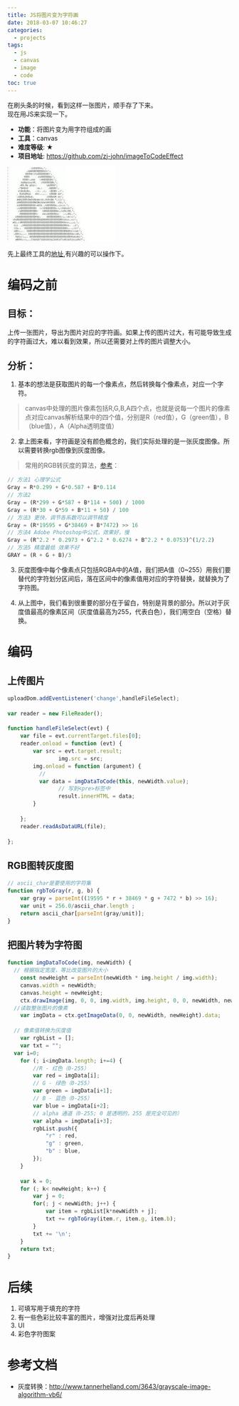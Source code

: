 ```yaml
---
title: JS将图片变为字符画
date: 2018-03-07 10:46:27
categories:
  - projects
tags:
  - js
  - canvas
  - image
  - code
toc: true
---
```

在刷头条的时候，看到这样一张图片，顺手存了下来。  
现在用JS来实现一下。  

- **功能**：将图片变为用字符组成的画
- **工具**：canvas
- **难度等级**: ★
- **项目地址**: https://github.com/zj-john/imageToCodeEffect

![](/images/codeEffect.jpg)
<!-- more -->

先上最终工具的[地址](https://zj-john.github.io/imageToCodeEffect/index.html),有兴趣的可以操作下。

# 编码之前

## 目标：  
上传一张图片，导出为图片对应的字符画。如果上传的图片过大，有可能导致生成的字符画过大，难以看到效果，所以还需要对上传的图片调整大小。

## 分析：  
1. 基本的想法是获取图片的每一个像素点，然后转换每个像素点，对应一个字符。
>canvas中处理的图片像素包括R,G,B,A四个点，也就是说每一个图片的像素点对应canvas解析结果中的四个值，分别是R（red值），G（green值），B（blue值），A（Alpha透明度值）

2. 拿上图来看，字符画是没有颜色概念的，我们实际处理的是一张灰度图像。所以需要转换rgb图像到灰度图像。
>常用的RGB转灰度的算法，[参考](https://www.cnblogs.com/zhangjiansheng/p/6925722.html)：
```js
// 方法1 心理学公式
Gray = R*0.299 + G*0.587 + B*0.114
// 方法2
Gray = (R*299 + G*587 + B*114 + 500) / 1000
Gray = (R*30 + G*59 + B*11 + 50) / 100
// 方法3 更快，调节各系数可以调节精度
Gray = (R*19595 + G*38469 + B*7472) >> 16
// 方法4 Adobe Photoshop中公式，效果好，慢
Gray = (R^2.2 * 0.2973 + G^2.2 * 0.6274 + B^2.2 * 0.0753)^(1/2.2)
// 方法5 精度最低 效果不好
GRAY = (R + G + B)/3
```


3. 灰度图像中每个像素点只包括RGBA中的A值，我们把A值（0~255）用我们要替代的字符划分区间后，落在区间中的像素值用对应的字符替换，就替换为了字符图。

4. 从上图中，我们看到很重要的部分在于留白，特别是背景的部分。所以对于灰度值最高的像素区间（灰度值最高为255，代表白色），我们用空白（空格）替换。

# 编码
## 上传图片
```js
uploadDom.addEventListener('change',handleFileSelect);

var reader = new FileReader();

function handleFileSelect(evt) {
    var file = evt.currentTarget.files[0];
    reader.onload = function (evt) {
        var src = evt.target.result;
				img.src = src;
        img.onload = function (argument) {
          //
          var data = imgDataToCode(this, newWidth.value);
  				// 写到<pre>标签中
  				result.innerHTML = data;
        }

    };
    reader.readAsDataURL(file);

};
```

## RGB图转灰度图
```js
// ascii_char是要使用的字符集
function rgbToGray(r, g, b) {
	var gray = parseInt((19595 * r + 38469 * g + 7472 * b) >> 16);
	var unit = 256.0/ascii_char.length ;
	return ascii_char[parseInt(gray/unit)];
}
```

## 把图片转为字符图
```js
function imgDataToCode(img, newWidth) {
  // 根据指定宽度，等比改变图片的大小
	const newHeight = parseInt(newWidth * img.height / img.width);
	canvas.width = newWidth;
	canvas.height = newHeight;
	ctx.drawImage(img, 0, 0, img.width, img.height, 0, 0, newWidth, newHeight);
  //读取整张图片的像素
	var imgData = ctx.getImageData(0, 0, newWidth, newHeight).data;

  // 像素值转换为灰度值
	var rgbList = [];
	var txt = "";
  var i=0;
	for (; i<imgData.length; i+=4) {
		//R - 红色（0-255）
		var red = imgData[i];
		// G - 绿色（0-255）
		var green = imgData[i+1];
		// B - 蓝色（0-255）
		var blue = imgData[i+2];
		// alpha 通道（0-255; 0 是透明的，255 是完全可见的）
		var alpha = imgData[i+3];
		rgbList.push({
			"r" : red,
			"g" : green,
			"b" : blue,
		});
	}

	var k = 0;
	for (; k< newHeight; k++) {
		var j = 0;
		for(; j < newWidth; j++) {
			var item = rgbList[k*newWidth + j];
			txt += rgbToGray(item.r, item.g, item.b);
		}
		txt += '\n';
	}
	return txt;
}
```

# 后续
1. 可填写用于填充的字符
2. 有一些色彩比较丰富的图片，增强对比度后再处理
3. UI
4. 彩色字符图案

# 参考文档
* 灰度转换：http://www.tannerhelland.com/3643/grayscale-image-algorithm-vb6/

